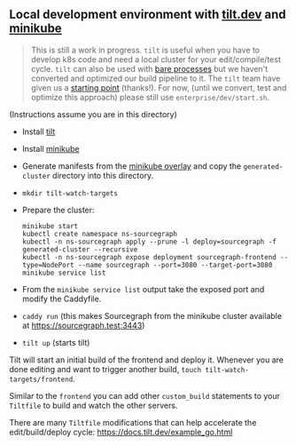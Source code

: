 ## Local development environment with [tilt.dev](https://tilt.dev) and [minikube](https://kubernetes.io/docs/tasks/tools/install-minikube/)

> This is still a work in progress. `tilt` is useful when you have to develop k8s code and need a local cluster for your edit/compile/test cycle.
> `tilt` can also be used with [bare processes](https://blog.tilt.dev/2020/02/12/local-dev.html) but we haven't converted and optimized our build
> pipeline to it. The `tilt` team have given us a [starting point](https://github.com/windmilleng/sourcegraph/blob/master/Tiltfile) (thanks!).
> For now, (until we convert, test and optimize this approach) please still use `enterprise/dev/start.sh`.

(Instructions assume you are in this directory)

- Install [tilt](https://docs.tilt.dev/install.html)
- Install [minikube](https://kubernetes.io/docs/tasks/tools/install-minikube/)
- Generate manifests from the [minikube overlay](https://github.com/sourcegraph/deploy-sourcegraph/blob/master/overlays/minikube) and copy the `generated-cluster` directory into this directory.
- `mkdir tilt-watch-targets`
- Prepare the cluster:

  ```shell
  minikube start
  kubectl create namespace ns-sourcegraph
  kubectl -n ns-sourcegraph apply --prune -l deploy=sourcegraph -f generated-cluster --recursive
  kubectl -n ns-sourcegraph expose deployment sourcegraph-frontend --type=NodePort --name sourcegraph --port=3080 --target-port=3080
  minikube service list
  ```

- From the `minikube service list` output take the exposed port and modify the Caddyfile.
- `caddy run` (this makes Sourcegraph from the minikube cluster available at https://sourcegraph.test:3443)
- `tilt up` (starts tilt)

Tilt will start an initial build of the frontend and deploy it. Whenever you are done editing and want to trigger another build, `touch tilt-watch-targets/frontend`.

Similar to the `frontend` you can add other `custom_build` statements to your `Tiltfile` to build and watch the other servers.

There are many `Tiltfile` modifications that can help accelerate the edit/build/deploy cycle: https://docs.tilt.dev/example_go.html
